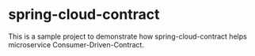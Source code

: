 # spring-cloud-contract

This is a sample project to demonstrate how spring-cloud-contract helps microservice Consumer-Driven-Contract.
